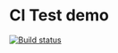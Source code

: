 # CI Test demo

[![Build status](https://ci.appveyor.com/api/projects/status/veg8a5wipx8tqg4f?svg=true)](https://ci.appveyor.com/project/Safmaxser/test-ci-3)
